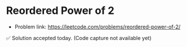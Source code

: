 # Reordered Power of 2
- Problem link: https://leetcode.com/problems/reordered-power-of-2/

✅ Solution accepted today. (Code capture not available yet)

